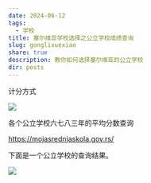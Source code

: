 ```yaml
---
date: 2024-06-12
tags:
  - 学校
title: 塞尔维亚学校选择之公立学校成绩查询
slug: gonglixuexiao
share: true
description: 教你如何选择塞尔维亚的公立学校
dir: posts
---
```


计分方式

![](https://cdn.jsdelivr.net/gh/feifei8333/image@main/70/2310202406121601971.jpg)


各个公立学校六七八三年的平均分数查询

https://mojasrednjaskola.gov.rs/



下面是一个公立学校的查询结果。

![](https://cdn.jsdelivr.net/gh/feifei8333/image@main/70/2310202406121503462.jpg)